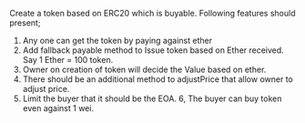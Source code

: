 Create a token based on ERC20 which is buyable. Following features should present;

1. Any one can get the token by paying against ether
2. Add fallback payable method to Issue token based on Ether received. Say 1 Ether = 100 token.
3. Owner on creation of token will decide the Value based on ether.
4. There should be an additional method to adjustPrice that allow owner to adjust price.
5. Limit the buyer that it should be the EOA.
6, The buyer can buy token even against 1 wei.